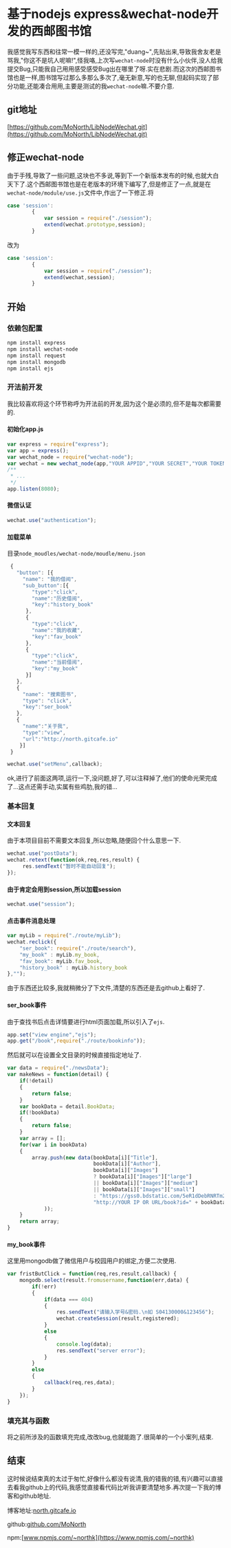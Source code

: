 # 基于nodejs express&wechat-node开发的西邮图书馆
我感觉我写东西和往常一模一样的,还没写完,"duang~",先贴出来,导致我舍友老是骂我,"你这不是坑人呢嘛!",怪我咯,上次写`wechat-node`时没有什么小伙伴,没人给我提交Bug,只能我自己用用感受感受Bug出在哪里了呀.实在悲剧.而这次的西邮图书馆也是一样,图书馆写过那么多那么多次了,毫无新意,写的也无聊,但起码实现了部分功能,还能凑合用用,主要是测试的我`wechat-node`嘛.不要介意.
## git地址
[https://github.com/MoNorth/LibNodeWechat.git](https://github.com/MoNorth/LibNodeWechat.git)
## 修正wechat-node
由于手残,导致了一些问题,这块也不多说,等到下一个新版本发布的时候,也就大白天下了.这个西邮图书馆也是在老版本的环境下编写了,但是修正了一点,就是在`wechat-node/module/use.js`文件中,作出了一下修正.将

```javascript
case 'session':
        {
            var session = require("./session");
            extend(wechat.prototype,session);
        }
```
改为

```javascript
case 'session':
        {
            var session = require("./session");
            extend(wechat,session);
        }
```
## 开始
### 依赖包配置

```bash
npm install express
npm install wechat-node
npm install request
npm install mongodb
npm install ejs
```
### 开法前开发
我比较喜欢将这个环节称呼为开法前的开发,因为这个是必须的,但不是每次都需要的.
#### 初始化app.js

```javascript
var express = require("express");
var app = express();
var wechat_node = require("wechat-node");
var wechat = new wechat_node(app,"YOUR APPID","YOUR SECRET","YOUR TOKEN");
/**
 * ...
 */
app.listen(8080);
```
#### 微信认证

```javascript
wechat.use("authentication");
```
#### 加载菜单
目录`node_moudles/wechat-node/moudle/menu.json`

```javascript
 {
   "button": [{
     "name": "我的借阅",
     "sub_button":[{
        "type":"click",
        "name":"历史借阅",
        "key":"history_book"
      },
      {
        "type":"click",
        "name":"我的收藏",
        "key":"fav_book"
      },
      {
        "type":"click",
        "name":"当前借阅",
        "key":"my_book"
      }]
   }, 
   {
     "name": "搜索图书",
     "type": "click",
     "key":"ser_book"
   },
   {
     "name":"关于我",
     "type":"view",
     "url":"http://north.gitcafe.io"
    }]
 }
```

```javascript
wechat.use("setMenu",callback);
```
ok,进行了前面这两项,运行一下,没问题,好了,可以注释掉了,他们的使命光荣完成了...这点还需手动,实属有些鸡肋,我的错...
### 基本回复
#### 文本回复
由于本项目目前不需要文本回复,所以忽略,随便回个什么意思一下.

```javascript
wechat.use("postData");
wechat.retext(function(ok,req,res,result) {
     res.sendText("暂时不能自动回复");
});
```
#### 由于肯定会用到session,所以加载session

```javascript
wechat.use("session");
```
#### 点击事件消息处理

```javascript
var myLib = require("./route/myLib");
wechat.reclick({
    "ser_book": require("./route/search"),
    "my_book" : myLib.my_book,
    "fav_book": myLib.fav_book,
    "history_book" : myLib.history_book
},"");
```
由于东西还比较多,我就稍微分了下文件,清楚的东西还是去github上看好了.

#### ser_book事件
由于查找书后点击详情要进行html页面加载,所以引入了`ejs`.

```javascript
app.set("view engine","ejs");
app.get("/book",require("./route/bookinfo"));
```

然后就可以在设置全文目录的时候直接指定地址了.

```javascript
var data = require("./newsData");
var makeNews = function(detail) {
    if(!detail)
    {
        return false;
    }
    var bookData = detail.BookData;
    if(!bookData)
    {
        return false;
    }
    var array = [];
    for(var i in bookData)
    {
        array.push(new data(bookData[i]["Title"],
                            bookData[i]["Author"],
                            bookData[i]["Images"] 
                            ? bookData[i]["Images"]["large"] 
                            || bookData[i]["Images"]["medium"] 
                            || bookData[i]["Images"]["small"]
                            : "https://gss0.bdstatic.com/5eR1dDebRNRTm2_p8IuM_a/res/img/logo/logo201509091.png",
                            "http://YOUR IP OR URL/book?id=" + bookData[i]["ID"]
            ));
    }
    return array;
}
```

#### my_book事件
这里用mongodb做了微信用户与校园用户的绑定,方便二次使用.

```javascript
var fristButClick = function(req,res,result,callback) {
    mongodb.select(result.fromusername,function(err,data) {
        if(!err)
        {
            if(data === 404)
            {
                res.sendText("请输入学号&密码.\n如 S04130000&123456");
                wechat.createSession(result,registered);
            }
            else
            {
                console.log(data);
                res.sendText("server error");
            }
        }
        else
        {
            callback(req,res,data);
        }
    });
}
```
### 填充其与函数
将之前所涉及的函数填充完成,改改bug,也就能跑了.很简单的一个小案列,结束.
## 结束
这时候说结束真的太过于匆忙,好像什么都没有说清,我的错我的错,有兴趣可以直接去看我github上的代码,我感觉直接看代码比听我讲要清楚地多.再次提一下我的博客和github地址.

博客地址:[north.gitcafe.io](http://north.gitcafe.io)

github:[github.com/MoNorth](http://github.com/MoNorth)

npm:[www.npmjs.com/~northk](https://www.npmjs.com/~northk)
